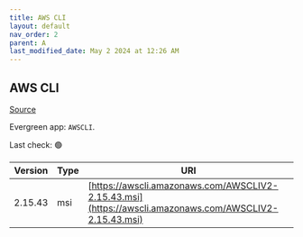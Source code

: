 ```yaml
---
title: AWS CLI
layout: default
nav_order: 2
parent: A
last_modified_date: May 2 2024 at 12:26 AM
---
```


## AWS CLI

[Source](https://github.com/aws/aws-cli/)

Evergreen app: `AWSCLI`. 

Last check: 🟢

| Version | Type | URI                                                                                                    |
| ------- | ---- | ------------------------------------------------------------------------------------------------------ |
| 2.15.43 | msi  | [https://awscli.amazonaws.com/AWSCLIV2-2.15.43.msi](https://awscli.amazonaws.com/AWSCLIV2-2.15.43.msi) |
